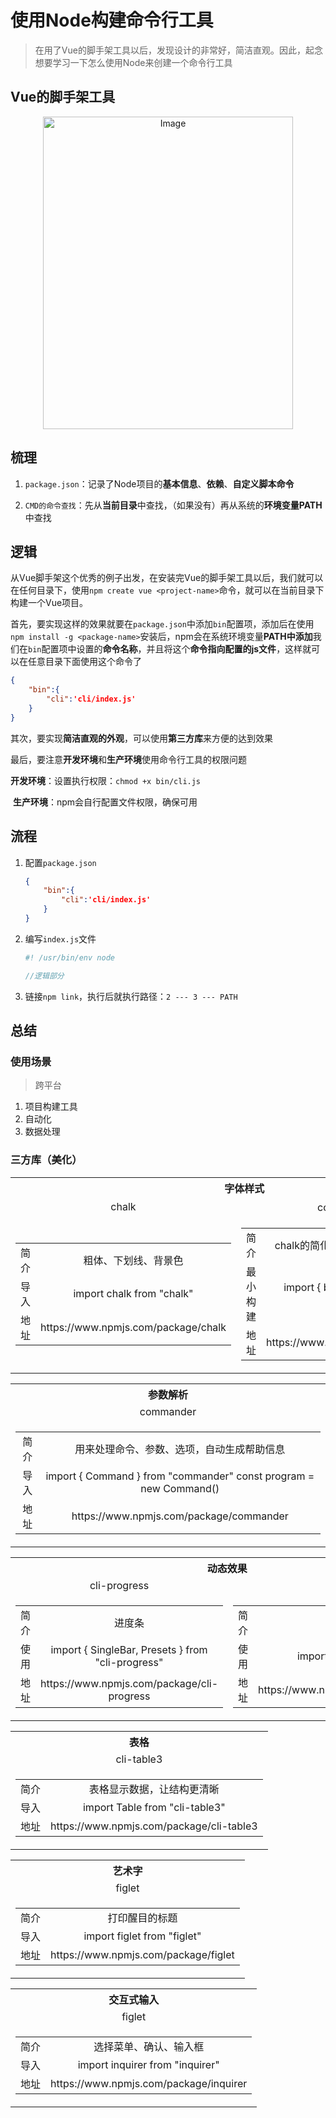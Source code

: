# 使用Node构建命令行工具

> 在用了Vue的脚手架工具以后，发现设计的非常好，简洁直观。因此，起念想要学习一下怎么使用Node来创建一个命令行工具

## Vue的脚手架工具

<p align = "center"><img width="400" height="500" alt="Image" src="https://github.com/user-attachments/assets/06cead0f-a8d2-425e-a6e4-052faf69e51b" /></p>

## 梳理

1. `package.json`：记录了Node项目的**基本信息**、**依赖**、**自定义脚本命令**

2. `CMD的命令查找`：先从**当前目录**中查找，（如果没有）再从系统的**环境变量PATH**中查找

## 逻辑

​	从Vue脚手架这个优秀的例子出发，在安装完Vue的脚手架工具以后，我们就可以在任何目录下，使用`npm create vue <project-name>`命令，就可以在当前目录下构建一个Vue项目。

​	首先，要实现这样的效果就要在`package.json`中添加`bin`配置项，添加后在使用`npm install -g <package-name>`安装后，npm会在系统环境变量**PATH中添加**我们在`bin`配置项中设置的**命令名称**，并且将这个**命令指向配置的js文件**，这样就可以在任意目录下面使用这个命令了

```json
{
    "bin":{
        "cli":'cli/index.js'
    }
}
```

​	其次，要实现**简洁直观的外观**，可以使用**第三方库**来方便的达到效果

​	最后，要注意**开发环境**和**生产环境**使用命令行工具的权限问题

​		**开发环境**：设置执行权限：`chmod +x bin/cli.js`

​		**生产环境**：npm会自行配置文件权限，确保可用

## 流程

1. 配置`package.json`

   ```json
   {
       "bin":{
           "cli":'cli/index.js'
       }
   }
   ```

2. 编写`index.js`文件

   ```js
   #! /usr/bin/env node
   
   //逻辑部分
   
   ```

3. 链接`npm link`，执行后就执行路径：`2 --- 3 --- PATH`

## 总结

### 使用场景

> 跨平台

1. 项目构建工具
2. 自动化
3. 数据处理

### 三方库（美化）


<table align = "center">
    <tr>
    	<th colspan="2" align = "center">字体样式</th>
    </tr>
    <tr>
        <td align = "center">chalk</td>
        <td align = "center">colorette(小体积)</td>
    </tr>
	<tr>
        <td align = "center">
            <table>
            	<tr>
                	<td align = "center">简介</td>
                    <td align = "center">粗体、下划线、背景色</td>
                </tr>
				<tr>
                	<td align = "center">导入</td>
                    <td align = "center">
                    	import chalk from "chalk"
                    </td>
                </tr>
                <tr>
                	<td align = "center">地址</td>
                    <td align = "center"><a>https://www.npmjs.com/package/chalk</a></td>
                </tr>
            </table>
        </td>
        <td align = "center">
            <table>
            	<tr>
                	<td align = "center">简介</td>
                    <td align = "center">chalk的简化版本，粗体、下划线、背景色</td>
                </tr>
				<tr>
                	<td align = "center">最小构建</td>
                    <td align = "center">
                    	import { blue, bold, underline } from "colorette"
                    </td>
                </tr>
                <tr>
                	<td align = "center">地址</td>
                    <td align = "center"><a>https://www.npmjs.com/package/colorette</a></td>
                </tr>
            </table>
        </td>
    </tr>
</table>
<table align = "center">
    <tr>
    	<th align = "center">参数解析</th>
    </tr>
    <tr>
        <td align = "center">commander</td>
    </tr>
	<tr>
        <td align = "center">
            <table>
            	<tr>
                	<td align = "center">简介</td>
                    <td align = "center">用来处理命令、参数、选项，自动生成帮助信息</td>
                </tr>
				<tr>
                	<td align = "center">导入</td>
                    <td align = "center">
                    	import { Command } from "commander"
						const program = new Command()
                    </td>
                </tr>
                <tr>
                	<td align = "center">地址</td>
                    <td align = "center"><a>https://www.npmjs.com/package/commander</a></td>
                </tr>
            </table>
        </td>
    </tr>
</table>

<table align = "center">
    <tr>
    	<th colspan="2" align = "center">动态效果</th>
    </tr>
    <tr>
        <td align = "center">cli-progress</td>
        <td align = "center">ora</td>
    </tr>
	<tr>
        <td align = "center">
            <table>
            	<tr>
                	<td align = "center">简介</td>
                    <td align = "center">进度条</td>
                </tr>
				<tr>
                	<td align = "center">使用</td>
                    <td align = "center">
                    	import { SingleBar, Presets } from "cli-progress"
                    </td>
                </tr>
                <tr>
                	<td align = "center">地址</td>
                    <td align = "center"><a>https://www.npmjs.com/package/cli-progress</a></td>
                </tr>
            </table>
        </td>
        <td align = "center">
            <table>
            	<tr>
                	<td align = "center">简介</td>
                    <td align = "center">加载动画</td>
                </tr>
				<tr>
                	<td align = "center">使用</td>
                    <td align = "center">
                        import ora from 'ora'
                    </td>
                </tr>
                <tr>
                	<td align = "center">地址</td>
                    <td align = "center"><a>https://www.npmjs.com/package/ora</a></td>
                </tr>
            </table>
        </td>
    </tr>
</table>

<table align = "center">
    <tr>
    	<th align = "center">表格</th>
    </tr>
    <tr>
        <td align = "center">cli-table3</td>
    </tr>
	<tr>
        <td align = "center">
            <table>
            	<tr>
                	<td align = "center">简介</td>
                    <td align = "center">表格显示数据，让结构更清晰</td>
                </tr>
				<tr>
                	<td align = "center">导入</td>
                    <td align = "center">
                    	import Table from "cli-table3"
                    </td>
                </tr>
                <tr>
                	<td align = "center">地址</td>
                    <td align = "center"><a>https://www.npmjs.com/package/cli-table3</a></td>
                </tr>
            </table>
        </td>
    </tr>
</table>

<table align = "center">
    <tr>
    	<th align = "center">艺术字</th>
    </tr>
    <tr>
        <td align = "center">figlet</td>
    </tr>
	<tr>
        <td align = "center">
            <table>
            	<tr>
                	<td align = "center">简介</td>
                    <td align = "center">打印醒目的标题</td>
                </tr>
				<tr>
                	<td align = "center">导入</td>
                    <td align = "center">
                    	import figlet from "figlet"
                    </td>
                </tr>
                <tr>
                	<td align = "center">地址</td>
                    <td align = "center"><a>https://www.npmjs.com/package/figlet</a></td>
                </tr>
            </table>
        </td>
    </tr>
</table>

<table align = "center">
    <tr>
    	<th align = "center">交互式输入</th>
    </tr>
    <tr>
        <td align = "center">figlet</td>
    </tr>
	<tr>
        <td align = "center">
            <table>
            	<tr>
                	<td align = "center">简介</td>
                    <td align = "center">选择菜单、确认、输入框</td>
                </tr>
				<tr>
                	<td align = "center">导入</td>
                    <td align = "center">
                    	import inquirer from "inquirer"
                    </td>
                </tr>
                <tr>
                	<td align = "center">地址</td>
                    <td align = "center"><a>https://www.npmjs.com/package/inquirer</a></td>
                </tr>
            </table>
        </td>
    </tr>
</table>
